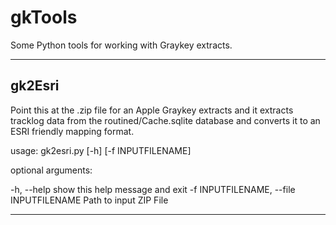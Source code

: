 # gkTools

Some Python tools for working with Graykey extracts.

---

## **gk2Esri**

Point this at the .zip file for an Apple Graykey extracts and it extracts tracklog data from the routined/Cache.sqlite database and converts it to an ESRI friendly mapping format.

usage: gk2esri.py [-h] [-f INPUTFILENAME]

optional arguments:

  -h, --help            show this help message and exit
  -f INPUTFILENAME, --file INPUTFILENAME
                        Path to input ZIP File

---
